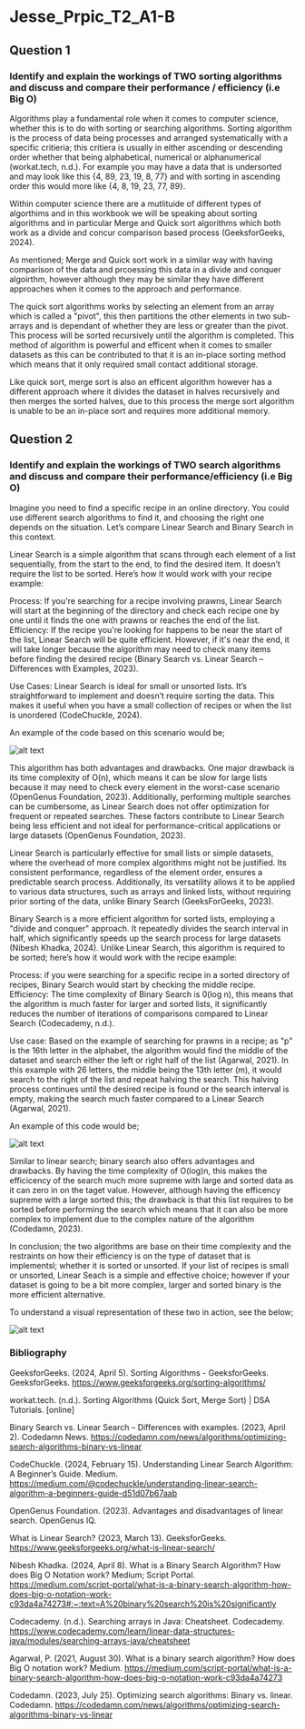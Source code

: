 # Jesse_Prpic_T2_A1-B

## Question 1
### Identify and explain the workings of TWO sorting algorithms and discuss and compare their performance / efficiency (i.e Big O)

Algorithms play a fundamental role when it comes to computer science, whether this is to do with sorting or searching algorithms. Sorting algorithm is the process of data being processes and arranged systematically with a specific critieria; this critiera is usually in either ascending or descending order whether that being alphabetical, numerical or alphanumerical (workat.tech, n.d.).
For example you may have a data that is undersorted and may look like this {4, 89, 23, 19, 8, 77} and with sorting in ascending order this would more like {4, 8, 19, 23, 77, 89}.

Within computer science there are a mutlituide of different types of algorthims and in this workbook we will be speaking about sorting algorithms and in particular Merge and Quick sort algorithms which both work as a divide and concur comparison based process (GeeksforGeeks, 2024).

As mentioned; Merge and Quick sort work in a similar way with having comparison of the data and prcoessing this data in a divide and conquer algoirthm, however although they may be similar they have different approaches when it comes to the approach and performance.

The quick sort algorithms works by selecting an element from an array which is called a "pivot", this then partitions the other elements in two sub-arrays and is dependant of whether they are less or greater than the pivot. This process will be sorted recursively until the algorithm is completed. This method of algorithm is powerful and efficent when it comes to smaller datasets as this can be contributed to that it is an in-place sorting method which means that it only required small contact additional storage.

<!-- Where is it used -->
<!-- Example of code of this algorithm 1 -->
<!-- Benefits and cons of algorithm 1 -->

<!-- What is sorting algorithm 2 -->
Like quick sort, merge sort is also an efficent algorithm however has a different approach where it divides the dataset in halves recursively and then merges the sorted halves, due to this process the merge sort algorithm is unable to be an in-place sort and requires more additional memory.
<!-- How does it work -->
<!-- Where is it used -->
<!-- Example of code of this algorithm 2 -->
<!-- Benefits and cons of algorithm 2 -->


<!-- Comparison of each -->
<!-- Summary of both  -->


## Question 2

### Identify and explain the workings of TWO search algorithms and discuss and compare their performance/efficiency (i.e Big O)


Imagine you need to find a specific recipe in an online directory. You could use different search algorithms to find it, and choosing the right one depends on the situation. Let’s compare Linear Search and Binary Search in this context.

Linear Search is a simple algorithm that scans through each element of a list sequentially, from the start to the end, to find the desired item. It doesn’t require the list to be sorted. Here’s how it would work with your recipe example:

Process: If you're searching for a recipe involving prawns, Linear Search will start at the beginning of the directory and check each recipe one by one until it finds the one with prawns or reaches the end of the list.
Efficiency: If the recipe you're looking for happens to be near the start of the list, Linear Search will be quite efficient. However, if it's near the end, it will take longer because the algorithm may need to check many items before finding the desired recipe (Binary Search vs. Linear Search – Differences with Examples, 2023).

Use Cases: Linear Search is ideal for small or unsorted lists. It’s straightforward to implement and doesn’t require sorting the data. This makes it useful when you have a small collection of recipes or when the list is unordered (CodeChuckle, 2024).

An example of the code based on this scenario would be;

![alt text](Images/linear_recipe.png)

This algorithm has both advantages and drawbacks. One major drawback is its time complexity of O(n), which means it can be slow for large lists because it may need to check every element in the worst-case scenario (OpenGenus Foundation, 2023). Additionally, performing multiple searches can be cumbersome, as Linear Search does not offer optimization for frequent or repeated searches. These factors contribute to Linear Search being less efficient and not ideal for performance-critical applications or large datasets (OpenGenus Foundation, 2023).

Linear Search is particularly effective for small lists or simple datasets, where the overhead of more complex algorithms might not be justified. Its consistent performance, regardless of the element order, ensures a predictable search process. Additionally, its versatility allows it to be applied to various data structures, such as arrays and linked lists, without requiring prior sorting of the data, unlike Binary Search (GeeksForGeeks, 2023).

Binary Search is a more efficient algorithm for sorted lists, employing a "divide and conquer" approach. It repeatedly divides the search interval in half, which significantly speeds up the search process for large datasets (Nibesh Khadka, 2024).
Unlike Linear Search, this algorithm is required to be sorted; here’s how it would work with the recipe example:

Process: if you were searching for a specific recipe in a sorted directory of recipes, Binary Search would start by checking the middle recipe. 
Efficiency: The time complexity of Binary Search is 0(log n), this means that the algorithm is much faster for larger and sorted lists, it significantly reduces the number of iterations of comparisons compared to Linear Search (Codecademy, n.d.).

Use case: Based on the example of searching for prawns in a recipe; as "p" is the 16th letter in the alphabet, the algorithm would find the middle of the dataset and search either the left or right half of the list (Agarwal, 2021). In this example with 26 letters, the middle being the 13th letter (m), it would search to the right of the list and repeat halving the search. This halving process continues until the desired recipe is found or the search interval is empty, making the search much faster compared to a Linear Search (Agarwal, 2021).

An example of this code would be;

![alt text](Images/binary_recipe.png)

Similar to linear search; binary search also offers advantages and drawbacks. By having the time complexity of O(log)n, this makes the efficicency of the search much more supreme with large and sorted data as it can zero in on the taget value. However, although having the efficency supreme with a large sorted this; the drawback is that this list requires to be sorted before performing the search which means that it can also be more complex to implement due to the complex nature of the algorithm (Codedamn, 2023).

In conclusion; the two algorithms are base on their time complexity and the restraints on how their efficiency is on the type of dataset that is implementsl; whether it is sorted or unsorted.
If your list of recipes is small or unsorted, Linear Seach is a simple and effective choice; however if your dataset is going to be a bit more complex, larger and sorted binary is the more efficient alternative.

To understand a visual representation of these two in action, see the below;

![alt text](Images/binary_vs_linear.jpg)

### Bibliography

GeeksforGeeks. (2024, April 5). Sorting Algorithms - GeeksforGeeks. GeeksforGeeks. https://www.geeksforgeeks.org/sorting-algorithms/

workat.tech. (n.d.). Sorting Algorithms (Quick Sort, Merge Sort) | DSA Tutorials. [online]

Binary Search vs. Linear Search – Differences with examples. (2023, April 2). Codedamn News. https://codedamn.com/news/algorithms/optimizing-search-algorithms-binary-vs-linear

CodeChuckle. (2024, February 15). Understanding Linear Search Algorithm: A Beginner’s Guide. Medium. https://medium.com/@codechuckle/understanding-linear-search-algorithm-a-beginners-guide-d51d07b67aab

OpenGenus Foundation. (2023). Advantages and disadvantages of linear search. OpenGenus IQ.

What is Linear Search? (2023, March 13). GeeksforGeeks. https://www.geeksforgeeks.org/what-is-linear-search/

Nibesh Khadka. (2024, April 8). What is a Binary Search Algorithm? How does Big O Notation work? Medium; Script Portal. https://medium.com/script-portal/what-is-a-binary-search-algorithm-how-does-big-o-notation-work-c93da4a74273#:~:text=A%20binary%20search%20is%20significantly

Codecademy. (n.d.). Searching arrays in Java: Cheatsheet. Codecademy. https://www.codecademy.com/learn/linear-data-structures-java/modules/searching-arrays-java/cheatsheet

Agarwal, P. (2021, August 30). What is a binary search algorithm? How does Big O notation work? Medium. https://medium.com/script-portal/what-is-a-binary-search-algorithm-how-does-big-o-notation-work-c93da4a74273

Codedamn. (2023, July 25). Optimizing search algorithms: Binary vs. linear. Codedamn. https://codedamn.com/news/algorithms/optimizing-search-algorithms-binary-vs-linear